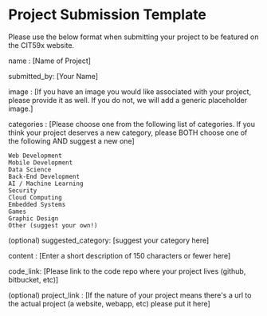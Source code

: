 # Project Submission Template

Please use the below format when submitting your project to be featured on the CIT59x website.

name : [Name of Project]

submitted_by: [Your Name]

image : [If you have an image you would like associated with your project, please provide it as well. If you do not, we will add a generic placeholder image.]

categories : [Please choose one from the following list of categories. If you think your project deserves a new category, please BOTH choose one of the following AND suggest a new one]

    Web Development
    Mobile Development
    Data Science
    Back-End Development
    AI / Machine Learning
    Security
    Cloud Computing
    Embedded Systems
    Games
    Graphic Design
    Other (suggest your own!)

(optional) suggested_category: [suggest your category here]

content : [Enter a short description of 150 characters or fewer here]

code_link: [Please link to the code repo where your project lives (github, bitbucket, etc)]

(optional) project_link : [If the nature of your project means there's a url to the actual project (a website, webapp, etc) please put it here]
